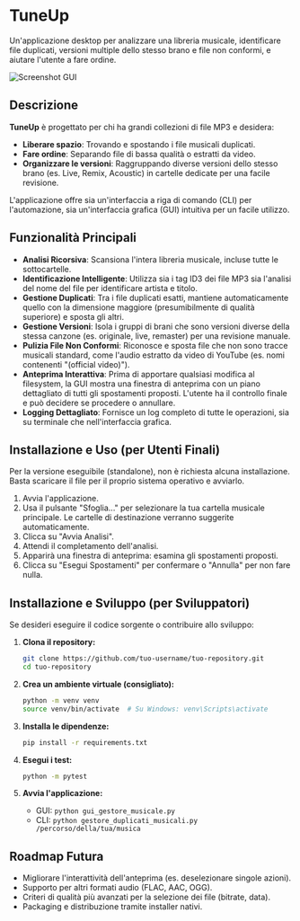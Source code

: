 # TuneUp

Un'applicazione desktop per analizzare una libreria musicale, identificare file duplicati, versioni multiple dello stesso brano e file non conformi, e aiutare l'utente a fare ordine.

![Screenshot GUI](https://i.imgur.com/placeholder.png) <!-- Immagine placeholder, da sostituire con uno screenshot reale -->

## Descrizione

**TuneUp** è progettato per chi ha grandi collezioni di file MP3 e desidera:
- **Liberare spazio**: Trovando e spostando i file musicali duplicati.
- **Fare ordine**: Separando file di bassa qualità o estratti da video.
- **Organizzare le versioni**: Raggruppando diverse versioni dello stesso brano (es. Live, Remix, Acoustic) in cartelle dedicate per una facile revisione.

L'applicazione offre sia un'interfaccia a riga di comando (CLI) per l'automazione, sia un'interfaccia grafica (GUI) intuitiva per un facile utilizzo.

## Funzionalità Principali

- **Analisi Ricorsiva**: Scansiona l'intera libreria musicale, incluse tutte le sottocartelle.
- **Identificazione Intelligente**: Utilizza sia i tag ID3 dei file MP3 sia l'analisi del nome del file per identificare artista e titolo.
- **Gestione Duplicati**: Tra i file duplicati esatti, mantiene automaticamente quello con la dimensione maggiore (presumibilmente di qualità superiore) e sposta gli altri.
- **Gestione Versioni**: Isola i gruppi di brani che sono versioni diverse della stessa canzone (es. originale, live, remaster) per una revisione manuale.
- **Pulizia File Non Conformi**: Riconosce e sposta file che non sono tracce musicali standard, come l'audio estratto da video di YouTube (es. nomi contenenti "(official video)").
- **Anteprima Interattiva**: Prima di apportare qualsiasi modifica al filesystem, la GUI mostra una finestra di anteprima con un piano dettagliato di tutti gli spostamenti proposti. L'utente ha il controllo finale e può decidere se procedere o annullare.
- **Logging Dettagliato**: Fornisce un log completo di tutte le operazioni, sia su terminale che nell'interfaccia grafica.

## Installazione e Uso (per Utenti Finali)

Per la versione eseguibile (standalone), non è richiesta alcuna installazione. Basta scaricare il file per il proprio sistema operativo e avviarlo.

1.  Avvia l'applicazione.
2.  Usa il pulsante "Sfoglia..." per selezionare la tua cartella musicale principale. Le cartelle di destinazione verranno suggerite automaticamente.
3.  Clicca su "Avvia Analisi".
4.  Attendi il completamento dell'analisi.
5.  Apparirà una finestra di anteprima: esamina gli spostamenti proposti.
6.  Clicca su "Esegui Spostamenti" per confermare o "Annulla" per non fare nulla.

## Installazione e Sviluppo (per Sviluppatori)

Se desideri eseguire il codice sorgente o contribuire allo sviluppo:

1.  **Clona il repository:**
    ```bash
    git clone https://github.com/tuo-username/tuo-repository.git
    cd tuo-repository
    ```

2.  **Crea un ambiente virtuale (consigliato):**
    ```bash
    python -m venv venv
    source venv/bin/activate  # Su Windows: venv\Scripts\activate
    ```

3.  **Installa le dipendenze:**
    ```bash
    pip install -r requirements.txt
    ```

4.  **Esegui i test:**
    ```bash
    python -m pytest
    ```

5.  **Avvia l'applicazione:**
    -   GUI: `python gui_gestore_musicale.py`
    -   CLI: `python gestore_duplicati_musicali.py /percorso/della/tua/musica`

## Roadmap Futura

- Migliorare l'interattività dell'anteprima (es. deselezionare singole azioni).
- Supporto per altri formati audio (FLAC, AAC, OGG).
- Criteri di qualità più avanzati per la selezione dei file (bitrate, data).
- Packaging e distribuzione tramite installer nativi.
